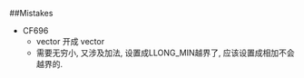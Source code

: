 ##Mistakes

+ CF696 
  + vector<LL> 开成 vector<int>
  + 需要无穷小, 又涉及加法, 设置成LLONG_MIN越界了, 应该设置成相加不会越界的.
